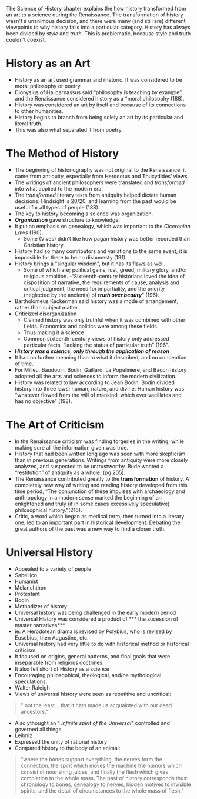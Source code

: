 The Science of History chapter explains the how history transformed from an art to a science during the Renaissance. The transformation of history wasn't a unanimous decision, and there were many (and still are) different viewpoints to why history falls into a particular category.  History has always been divided by *style* and *truth*.  This is problematic, because style and truth couldn’t coexist.

# **History as an Art** #

- History as an art used grammar and rhetoric.  It was considered to be moral philosophy or poetry.
 - Dionysius of Halicarnassus said “philosophy is teaching by example”, and the Renaissance considered history as a *moral philosophy (188).  
- History was considered an art by itself and because of its connections to other humanities.
- History begins to branch from being solely an art by its particular and literal truth. 
 - This was also what separated it from poetry.
 
# **The Method of History** #

- The beginning of historiography was not original to the Renaissance, it came from antiquity, especially from Herodotus and Thucydides’ views.
- The writings of ancient philosophers were translated and *transformed* into what applied to the modern era.
 - The *transformed* literary texts from antiquity helped dictate human decisions.  Hindsight is 20/20, and learning from the past would be useful for all types of people (188).
- The key to history becoming a science was organization.
 - ***Organization*** gave structure to knowledge.
 - It put an emphasis on genealogy, which was important to the *Ciceronian Laws* (190).
    - Some (Vives) didn’t like how pagan history was better recorded than Christian history.
- History had so many contributors and variations to the same event, it is impossible for there to be no dishonesty (191).
 - History brings a "singular wisdom", but it has its flaws as well.
   - Some of which are; political gains, lust, greed, military glory, and/or religious ambition.
-“Sixteenth-century historians loved the idea of disposition of narrative, the requirements of cause, analysis and critical judgment, the need for impartiality, and the priority (neglected by the ancients) of ***truth over beauty***” (196).
- Bartholomeus Keckerman said history was a mode of arrangement, rather than subject matter.
 - Criticized disorganization 
	- Claimed history was only truthful when it was combined with other fields.  Economics and politics were among these fields. 
	- Thus making it a science
	- Common sixteenth-century views of history only addressed particular facts, “lacking the status of particular truth” (196”.
- ***History was a science, only through the application of reason***
 - It had no further meaning than to what it described, and no conception of time.
- For Milieu, Baudouin, Bodin, Gaillard, La Popeliniere, and Bacon history adopted all the arts and sciences to inform the modern civilization.
 - History was related to law according to Jean Bodin.  Bodin divided history into three laws; human, nature, and divine.  Human history was “whatever flowed from the will of mankind, which ever vacillates and has no objective” (198).

 # **The Art of Criticism** #

- In the Renaissance criticism was finding forgeries in the writing, while making sure all the information given was true.
- History that had been written long ago was seen with more skepticism than in previous generations.  Writings from antiquity were more closely analyzed, and suspected to be untrustworthy.  Bude wanted a “restitution” of antiquity as a whole.  (pg 205).  
- The Renaissance contributed greatly to the **transformation** of history.  A completely new way of writing and reading history developed from this time period, “The conjunction of these impulses with archaeology and anthropology in a modern sense marked the beginning of an enlightened and truly (if in some cases excessively speculative) philosophical history."(216).
 - Critic, a word which began as medical term, then turned into a literary one, led to an important part in historical development. Debating the great authors of the past was a new way to find a closer truth.
 
 # **Universal History** #
- Appealed to a variety of people
- Sabellico
 - Humanist
- Melanchthon
 - Protestant
- Bodin
 - Methodizer of history
- Universal history was being challenged in the early modern period
- Universal History was considered a product of *** the sucession of master narratives***
 - ie: A Herodotean drama is revised by Polybius, who is revised by Eusebius, then Augustine, etc.
 - Universal history had very little to do with historical method or historical criticism.
  - It focused on origins, general patterns, and final goals that were inseparable from religious doctrines.
  - It also fell short of History as a science
   - Encouraging philosophical, theological, and/oe mythological speculations.
- Walter Raleigh
 - Views of universal history were seen as repetitive and uncritical:

>" not the least... that it hath made us acquainted with our dead ancestors."
 - Also ythought an " *infinite spirit of the Universal*" controlled and governed all things.
- Leibniz
 - Expressed the unity of rational history
 - Compared history to the body of an animal:

> "where the bones support everything, the nerves form the connection, the spirit which moves the machine the humors which consist of nourishing juices, and finally the flesh which gives completion to the whole mass.  The past of history corresponds thus: chronology to bones, genealogy to nerves, hidden motives to invisible spirits, and the detail of circumstances to the whole mass of flesh."
 


 




